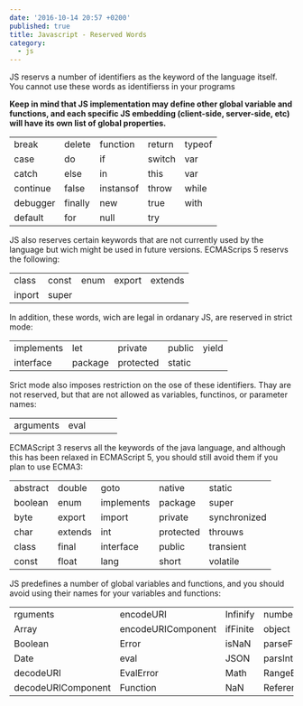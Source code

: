 ```yaml
---
date: '2016-10-14 20:57 +0200'
published: true
title: Javascript - Reserved Words
category:
  - js
---
```

JS reservs a number of identifiers as the keyword of the language itself.
You cannot use these words as identifierss in your programs

**Keep in mind that JS implementation may define other global variable and functions, 
and each specific JS embedding (client-side, server-side, etc) will have its own list of global properties.**

||||||
|-|-|-|-|-|
|break|delete|function|return|typeof|
|case|do|if|switch|var|
|catch|else|in|this|var|
|continue|false|instansof|throw|while|
|debugger|finally|new|true|with|
|default|for|null|try|||

JS also reserves certain keywords that are not currently used by the language but wich might be used in future versions. ECMAScrips 5 reservs the following:

||||||
|-|-|-|-|-|
|class|const|enum|export|extends|
|inport|super|||||

In addition, these words, wich are legal in ordanary JS, are reserved in strict mode:

||||||
|-|-|-|-|-|
|implements|let|private|public|yield|
|interface|package|protected|static|||

Srict mode also imposes restriction on the ose of these identifiers.
Thay are not reserved, but that are not allowed as variables, functinos, or parameter names:

||||||
|-|-|-|-|-|
|arguments|eval|||||

ECMAScript 3 reservs all the keywords of the java language, and although this has been relaxed in ECMAScript 5, you should still avoid them if you plan to use ECMA3:

||||||
|-|-|-|-|-|
|abstract|double|goto|native|static|
|boolean|enum|implements|package|super|
|byte|export|import|private|synchronized|
|char|extends|int|protected|throuws|
|class|final|interface|public|transient|
|const|float|lang|short|volatile|

JS predefines a number of global variables and functions, and you should avoid using their names for your variables and functions:

||||||
|-|-|-|-|-|
|rguments|encodeURI|Infinify|number|regEx|
|Array|encodeURIComponent|ifFinite|object|String|
|Boolean|Error|isNaN|parseFlot|SyntaxError|
|Date|eval|JSON|parsInt|TypeError|
|decodeURI|EvalError|Math|RangeError|undefined|
|decodeURIComponent|Function|NaN|ReferenceError|URIErrori|
